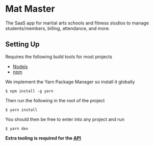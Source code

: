 # Mat Master

The SaaS app for martial arts schools and fitness studios to manage students/members, billing, attendance, and more.

## Setting Up
Requires the following build tools for most projects
- [Nodejs](https://nodejs.org/en/)
- [npm](https://www.npmjs.com/)

We implement the Yarn Package Manager so install it globally
```
$ npm install -g yarn
```

Then run the following in the root of the project
```
$ yarn install
```

You should then be free to enter into any project and run
```
$ yarn dev
```

**Extra tooling is required for the [API](https://github.com/mat-master/mat-master/tree/main/microservices/api/README.md)**
